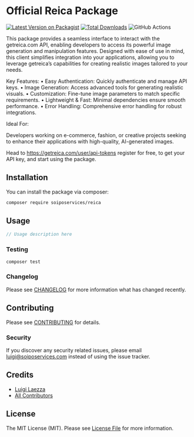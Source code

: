 # Official Reica Package


[![Latest Version on Packagist](https://img.shields.io/packagist/v/soiposervices/reica.svg?style=flat-square)](https://packagist.org/packages/soiposervices/reica)
[![Total Downloads](https://img.shields.io/packagist/dt/soiposervices/reica.svg?style=flat-square)](https://packagist.org/packages/soiposervices/reica)
![GitHub Actions](https://github.com/soiposervices/reica/actions/workflows/tests.yml/badge.svg)


This package provides a seamless interface to interact with the getreica.com API, enabling developers to access its powerful image generation and manipulation features. Designed with ease of use in mind, this client simplifies integration into your applications, allowing you to leverage getreica’s capabilities for creating realistic images tailored to your needs.

Key Features:
	•	Easy Authentication: Quickly authenticate and manage API keys.
	•	Image Generation: Access advanced tools for generating realistic visuals.
	•	Customization: Fine-tune image parameters to match specific requirements.
	•	Lightweight & Fast: Minimal dependencies ensure smooth performance.
	•	Error Handling: Comprehensive error handling for robust integrations.

Ideal For:

Developers working on e-commerce, fashion, or creative projects seeking to enhance their applications with high-quality, AI-generated images.

Head to https://getreica.com/user/api-tokens register for free, to get your API key, and start using the package.

## Installation

You can install the package via composer:

```bash
composer require soiposervices/reica
```

## Usage

```php
// Usage description here
```

### Testing

```bash
composer test
```

### Changelog

Please see [CHANGELOG](CHANGELOG.md) for more information what has changed recently.

## Contributing

Please see [CONTRIBUTING](CONTRIBUTING.md) for details.

### Security

If you discover any security related issues, please email luigi@soiposervices.com instead of using the issue tracker.

## Credits

-   [Luigi Laezza](https://github.com/soiposervices)
-   [All Contributors](../../contributors)

## License

The MIT License (MIT). Please see [License File](LICENSE.md) for more information.
